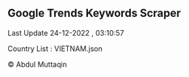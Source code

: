 

## Google Trends Keywords Scraper 
 
Last Update 24-12-2022 , 03:10:57

Country List :
VIETNAM.json



© Abdul Muttaqin 
